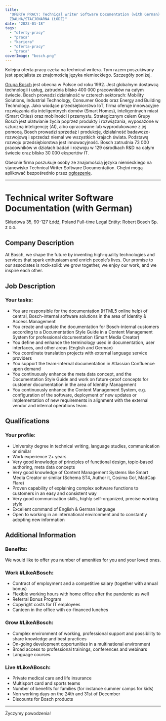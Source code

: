 ```yaml
---
title:
  "OFERTA PRACY: Technical writer Software Documentation (with German) [BOSCH] -
  ZDALNA/STACJONARNA (ŁÓDŹ)"
date: "2023-01-18"
tags:
  - "oferty-pracy"
  - "praca"
  - "kariera"
  - "oferta-pracy"
  - "praca"
coverImage: "bosch.png"
---
```


Kolejna oferta pracy czeka na technical writera. Tym razem poszukiwany jest
specjalista ze znajomością języka niemieckiego. Szczegóły poniżej.

[Grupa Bosch](https://www.bosch.pl/) jest obecna w Polsce od roku 1992. Jest
globalnym dostawcą technologii i usług, zatrudnia blisko 400 000 pracowników na
całym świecie. Bosch prowadzi działalność w czterech sektorach: Mobility
Solutions, Industrial Technology, Consumer Goods oraz Energy and Building
Technology. Jako wiodące przedsiębiorstwo IoT, firma oferuje innowacyjne
rozwiązania dla inteligentnych domów (Smart Homes), inteligentnych miast (Smart
Cities) oraz mobilności i przemysłu. Strategicznym celem Grupy Bosch jest
ułatwianie życia poprzez produkty i rozwiązania, wyposażone w sztuczną
inteligencję (AI), albo opracowane lub wyprodukowane z jej pomocą. Bosch
prowadzi sprzedaż i produkcję, działalność badawczo-rozwojową i sprzedaż niemal
we wszystkich krajach świata. Podstawą rozwoju przedsiębiorstwa jest
innowacyjność. Bosch zatrudnia 73 000 pracowników w działach badań i rozwoju w
129 ośrodkach R&D na całym świecie oraz blisko 30 000 ekspertów IT.

Obecnie firma poszukuje osoby ze znajomością języka niemieckiego na stanowisko
Technical Writer Software Documentation. Chętni mogą aplikować bezpośrednio
przez
[ogłoszenie](https://jobs.smartrecruiters.com/BoschGroup/743999865583271-technical-writer-software-documentation-with-german-).

---

# Technical writer Software Documentation (with German)

Składowa 35, 90-127 Łódź, Poland Full-time Legal Entity: Robert Bosch Sp. z o.o.

## Company Description

At Bosch, we shape the future by inventing high-quality technologies and
services that spark enthusiasm and enrich people’s lives. Our promise to our
associates is rock-solid: we grow together, we enjoy our work, and we inspire
each other.

## Job Description

### Your tasks:

- You are responsible for the documentation (HTML5 online help) of central,
  Bosch-internal software solutions in the area of Identity & Access Management
- You create and update the documentation for Bosch-internal customers according
  to a Documentation Style Guide in a Content Management System for professional
  documentation (Smart Media Creator)
- You define and enhance the terminology used in documentation, user interfaces,
  and other areas (English and German)
- You coordinate translation projects with external language service providers
- You support the team-internal documentation in Atlassian Confluence upon
  demand
- You continuously enhance the meta data concept, and the Documentation Style
  Guide and work on future-proof concepts for customer documentation in the area
  of Identity Management
- You continuously enhance the Content Management System, e.g. configuration of
  the software, deployment of new updates or implementation of new requirements
  in alignment with the external vendor and internal operations team.

## Qualifications

### Your profile:

- University degree in technical writing, language studies, communication or
  similar
- Work experience 2+ years
- Very good knowledge of principles of functional design, topic-based authoring,
  meta data concepts
- Very good knowledge of Content Management Systems like Smart Media Creator or
  similar (Schema ST4, Author it, Cosima Go!, MadCap Flare)
- Proven capability of explaining complex software functions to customers in an
  easy and consistent way
- Very good communication skills, highly self-organized, precise working style
- Excellent command of English & German language
- Open to working in an international environment and to constantly adopting new
  information

## Additional Information

### Benefits:

We would like to offer you number of amenities for you and your loved ones.

### Work #LikeABosch:

- Contract of employment and a competitive salary (together with annual bonus)
- Flexible working hours with home office after the pandemic as well
- Referral Bonus Program
- Copyright costs for IT employees
- Canteen in the office with co-financed lunches

### Grow #LikeABosch:

- Complex environment of working, professional support and possibility to share
  knowledge and best practices
- On-going development opportunities in a multinational environment
- Broad access to professional trainings, conferences and webinars
- Language courses

### Live #LikeABosch:

- Private medical care and life insurance
- Multisport card and sports teams
- Number of benefits for families (for instance summer camps for kids)
- Non working days on the 24th and 31st of December
- Discounts for Bosch products

---

Życzymy powodzenia!
